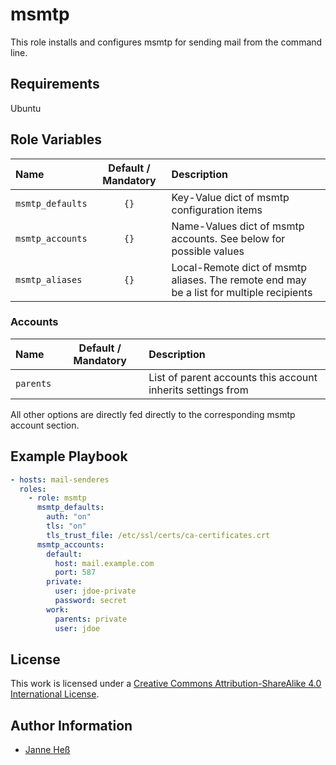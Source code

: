 # msmtp

This role installs and configures msmtp for sending mail from the command line.

## Requirements

Ubuntu

## Role Variables

| Name             | Default / Mandatory | Description                                                                              |
|:-----------------|:-------------------:|:-----------------------------------------------------------------------------------------|
| `msmtp_defaults` | `{}`                | Key-Value dict of msmtp configuration items                                              |
| `msmtp_accounts` | `{}`                | Name-Values dict of msmtp accounts. See below for possible values                        |
| `msmtp_aliases`  | `{}`                | Local-Remote dict of msmtp aliases. The remote end may be a list for multiple recipients |

### Accounts

| Name      | Default / Mandatory | Description                                                 |
|:----------|:-------------------:|:------------------------------------------------------------|
| `parents` |                     | List of parent accounts this account inherits settings from |

All other options are directly fed directly to the corresponding msmtp account section.

## Example Playbook

```yml
- hosts: mail-senderes
  roles:
    - role: msmtp
      msmtp_defaults:
        auth: "on"
        tls: "on"
        tls_trust_file: /etc/ssl/certs/ca-certificates.crt
      msmtp_accounts:
        default:
          host: mail.example.com
          port: 587
        private:
          user: jdoe-private
          password: secret
        work:
          parents: private
          user: jdoe
```

## License

This work is licensed under a [Creative Commons Attribution-ShareAlike 4.0 International License](http://creativecommons.org/licenses/by-sa/4.0/).

## Author Information

- [Janne Heß](https://github.com/dasJ)
